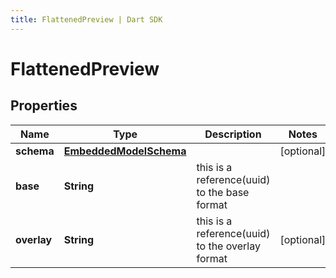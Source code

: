 ```yaml
---
title: FlattenedPreview | Dart SDK
---
```


# FlattenedPreview

## Properties
Name | Type | Description | Notes
------------ | ------------- | ------------- | -------------
**schema** | [**EmbeddedModelSchema**](EmbeddedModelSchema) |  | [optional] 
**base** | **String** | this is a reference(uuid) to the base format | 
**overlay** | **String** | this is a reference(uuid) to the overlay format | [optional] 



